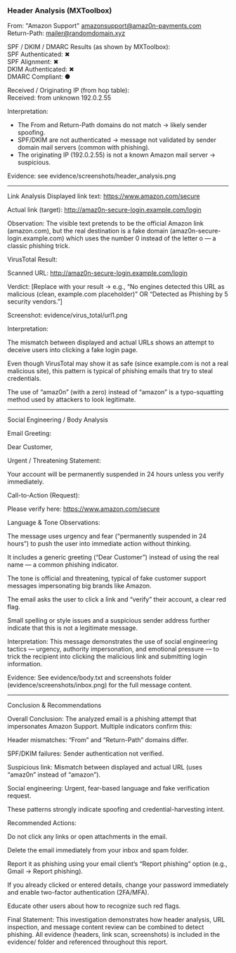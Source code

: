 ### Header Analysis (MXToolbox)

From: "Amazon Support" <amazonsupport@amaz0n-payments.com>  
Return-Path: <mailer@randomdomain.xyz>  

SPF / DKIM / DMARC Results (as shown by MXToolbox):  
SPF Authenticated: ✖  
SPF Alignment: ✖  
DKIM Authenticated: ✖  
DMARC Compliant: ●

Received / Originating IP (from hop table):  
Received: from unknown 192.0.2.55

Interpretation:
- The From and Return-Path domains do not match → likely sender spoofing.
- SPF/DKIM are not authenticated → message not validated by sender domain mail servers (common with phishing).
- The originating IP (192.0.2.55) is not a known Amazon mail server → suspicious.

Evidence: see evidence/screenshots/header_analysis.png

--------------------------------------------------------------------------------------

Link Analysis
Displayed link text: https://www.amazon.com/secure

Actual link (target): http://amaz0n-secure-login.example.com/login

Observation:
The visible text pretends to be the official Amazon link (amazon.com), but the real destination is a fake domain (amaz0n-secure-login.example.com) which uses the number 0 instead of the letter o — a classic phishing trick.

VirusTotal Result:

Scanned URL: http://amaz0n-secure-login.example.com/login

Verdict: [Replace with your result → e.g., “No engines detected this URL as malicious (clean, example.com placeholder)” OR “Detected as Phishing by 5 security vendors.”]

Screenshot: evidence/virus_total/url1.png

Interpretation:

The mismatch between displayed and actual URLs shows an attempt to deceive users into clicking a fake login page.

Even though VirusTotal may show it as safe (since example.com is not a real malicious site), this pattern is typical of phishing emails that try to steal credentials.

The use of “amaz0n” (with a zero) instead of “amazon” is a typo-squatting method used by attackers to look legitimate.



---------------------------------------------------------------------------------
Social Engineering / Body Analysis

Email Greeting:

Dear Customer,


Urgent / Threatening Statement:

Your account will be permanently suspended in 24 hours unless you verify immediately.


Call-to-Action (Request):

Please verify here: https://www.amazon.com/secure


Language & Tone Observations:

The message uses urgency and fear (“permanently suspended in 24 hours”) to push the user into immediate action without thinking.

It includes a generic greeting (“Dear Customer”) instead of using the real name — a common phishing indicator.

The tone is official and threatening, typical of fake customer support messages impersonating big brands like Amazon.

The email asks the user to click a link and “verify” their account, a clear red flag.

Small spelling or style issues and a suspicious sender address further indicate that this is not a legitimate message.

Interpretation:
This message demonstrates the use of social engineering tactics — urgency, authority impersonation, and emotional pressure — to trick the recipient into clicking the malicious link and submitting login information.

Evidence:
See evidence/body.txt and screenshots folder (evidence/screenshots/inbox.png) for the full message content.



-----------------------------------------------------------------------------------------
Conclusion & Recommendations

Overall Conclusion:
The analyzed email is a phishing attempt that impersonates Amazon Support.
Multiple indicators confirm this:

Header mismatches: “From” and “Return-Path” domains differ.

SPF/DKIM failures: Sender authentication not verified.

Suspicious link: Mismatch between displayed and actual URL (uses “amaz0n” instead of “amazon”).

Social engineering: Urgent, fear-based language and fake verification request.

These patterns strongly indicate spoofing and credential-harvesting intent.

Recommended Actions:

Do not click any links or open attachments in the email.

Delete the email immediately from your inbox and spam folder.

Report it as phishing using your email client’s “Report phishing” option (e.g., Gmail → Report phishing).

If you already clicked or entered details, change your password immediately and enable two-factor authentication (2FA/MFA).

Educate other users about how to recognize such red flags.

Final Statement:
This investigation demonstrates how header analysis, URL inspection, and message content review can be combined to detect phishing.
All evidence (headers, link scan, screenshots) is included in the evidence/ folder and referenced throughout this report.